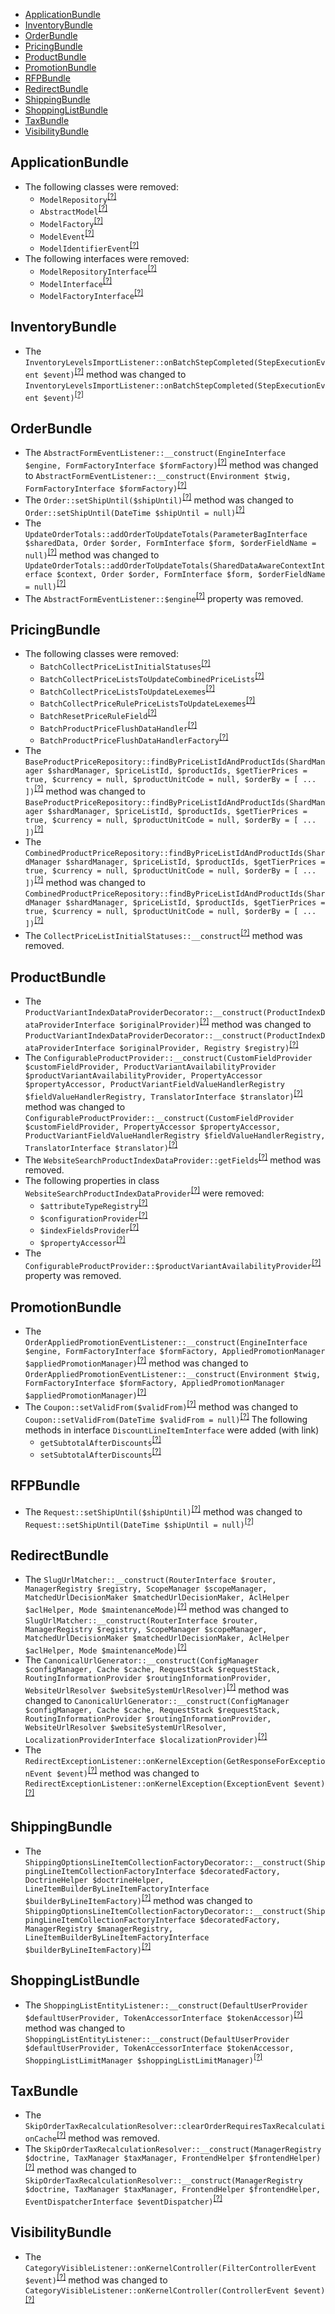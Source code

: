 - [ApplicationBundle](#applicationbundle)
- [InventoryBundle](#inventorybundle)
- [OrderBundle](#orderbundle)
- [PricingBundle](#pricingbundle)
- [ProductBundle](#productbundle)
- [PromotionBundle](#promotionbundle)
- [RFPBundle](#rfpbundle)
- [RedirectBundle](#redirectbundle)
- [ShippingBundle](#shippingbundle)
- [ShoppingListBundle](#shoppinglistbundle)
- [TaxBundle](#taxbundle)
- [VisibilityBundle](#visibilitybundle)

ApplicationBundle
-----------------
* The following classes were removed:
   - `ModelRepository`<sup>[[?]](https://github.com/oroinc/orocommerce/tree/5.0.0-alpha.2/src/Oro/Bundle/ApplicationBundle/Repository/ModelRepository.php#L14 "Oro\Bundle\ApplicationBundle\Repository\ModelRepository")</sup>
   - `AbstractModel`<sup>[[?]](https://github.com/oroinc/orocommerce/tree/5.0.0-alpha.2/src/Oro/Bundle/ApplicationBundle/Model/AbstractModel.php#L8 "Oro\Bundle\ApplicationBundle\Model\AbstractModel")</sup>
   - `ModelFactory`<sup>[[?]](https://github.com/oroinc/orocommerce/tree/5.0.0-alpha.2/src/Oro/Bundle/ApplicationBundle/Factory/ModelFactory.php#L5 "Oro\Bundle\ApplicationBundle\Factory\ModelFactory")</sup>
   - `ModelEvent`<sup>[[?]](https://github.com/oroinc/orocommerce/tree/5.0.0-alpha.2/src/Oro/Bundle/ApplicationBundle/Event/ModelEvent.php#L8 "Oro\Bundle\ApplicationBundle\Event\ModelEvent")</sup>
   - `ModelIdentifierEvent`<sup>[[?]](https://github.com/oroinc/orocommerce/tree/5.0.0-alpha.2/src/Oro/Bundle/ApplicationBundle/Event/ModelIdentifierEvent.php#L7 "Oro\Bundle\ApplicationBundle\Event\ModelIdentifierEvent")</sup>
* The following interfaces were removed:
   - `ModelRepositoryInterface`<sup>[[?]](https://github.com/oroinc/orocommerce/tree/5.0.0-alpha.2/src/Oro/Bundle/ApplicationBundle/Repository/ModelRepositoryInterface.php#L11 "Oro\Bundle\ApplicationBundle\Repository\ModelRepositoryInterface")</sup>
   - `ModelInterface`<sup>[[?]](https://github.com/oroinc/orocommerce/tree/5.0.0-alpha.2/src/Oro/Bundle/ApplicationBundle/Model/ModelInterface.php#L9 "Oro\Bundle\ApplicationBundle\Model\ModelInterface")</sup>
   - `ModelFactoryInterface`<sup>[[?]](https://github.com/oroinc/orocommerce/tree/5.0.0-alpha.2/src/Oro/Bundle/ApplicationBundle/Factory/ModelFactoryInterface.php#L10 "Oro\Bundle\ApplicationBundle\Factory\ModelFactoryInterface")</sup>

InventoryBundle
---------------
* The `InventoryLevelsImportListener::onBatchStepCompleted(StepExecutionEvent $event)`<sup>[[?]](https://github.com/oroinc/orocommerce/tree/5.0.0-alpha.2/src/Oro/Bundle/InventoryBundle/EventListener/InventoryLevelsImportListener.php#L31 "Oro\Bundle\InventoryBundle\EventListener\InventoryLevelsImportListener")</sup> method was changed to `InventoryLevelsImportListener::onBatchStepCompleted(StepExecutionEvent $event)`<sup>[[?]](https://github.com/oroinc/orocommerce/tree/5.0.0-beta.1/src/Oro/Bundle/InventoryBundle/EventListener/InventoryLevelsImportListener.php#L30 "Oro\Bundle\InventoryBundle\EventListener\InventoryLevelsImportListener")</sup>

OrderBundle
-----------
* The `AbstractFormEventListener::__construct(EngineInterface $engine, FormFactoryInterface $formFactory)`<sup>[[?]](https://github.com/oroinc/orocommerce/tree/5.0.0-alpha.2/src/Oro/Bundle/OrderBundle/EventListener/Order/AbstractFormEventListener.php#L27 "Oro\Bundle\OrderBundle\EventListener\Order\AbstractFormEventListener")</sup> method was changed to `AbstractFormEventListener::__construct(Environment $twig, FormFactoryInterface $formFactory)`<sup>[[?]](https://github.com/oroinc/orocommerce/tree/5.0.0-beta.1/src/Oro/Bundle/OrderBundle/EventListener/Order/AbstractFormEventListener.php#L23 "Oro\Bundle\OrderBundle\EventListener\Order\AbstractFormEventListener")</sup>
* The `Order::setShipUntil($shipUntil)`<sup>[[?]](https://github.com/oroinc/orocommerce/tree/5.0.0-alpha.2/src/Oro/Bundle/OrderBundle/Entity/Order.php#L682 "Oro\Bundle\OrderBundle\Entity\Order")</sup> method was changed to `Order::setShipUntil(DateTime $shipUntil = null)`<sup>[[?]](https://github.com/oroinc/orocommerce/tree/5.0.0-beta.1/src/Oro/Bundle/OrderBundle/Entity/Order.php#L680 "Oro\Bundle\OrderBundle\Entity\Order")</sup>
* The `UpdateOrderTotals::addOrderToUpdateTotals(ParameterBagInterface $sharedData, Order $order, FormInterface $form, $orderFieldName = null)`<sup>[[?]](https://github.com/oroinc/orocommerce/tree/5.0.0-alpha.2/src/Oro/Bundle/OrderBundle/Api/Processor/UpdateOrderTotals.php#L49 "Oro\Bundle\OrderBundle\Api\Processor\UpdateOrderTotals")</sup> method was changed to `UpdateOrderTotals::addOrderToUpdateTotals(SharedDataAwareContextInterface $context, Order $order, FormInterface $form, $orderFieldName = null)`<sup>[[?]](https://github.com/oroinc/orocommerce/tree/5.0.0-beta.1/src/Oro/Bundle/OrderBundle/Api/Processor/UpdateOrderTotals.php#L37 "Oro\Bundle\OrderBundle\Api\Processor\UpdateOrderTotals")</sup>
* The `AbstractFormEventListener::$engine`<sup>[[?]](https://github.com/oroinc/orocommerce/tree/5.0.0-alpha.2/src/Oro/Bundle/OrderBundle/EventListener/Order/AbstractFormEventListener.php#L18 "Oro\Bundle\OrderBundle\EventListener\Order\AbstractFormEventListener::$engine")</sup> property was removed.

PricingBundle
-------------
* The following classes were removed:
   - `BatchCollectPriceListInitialStatuses`<sup>[[?]](https://github.com/oroinc/orocommerce/tree/5.0.0-alpha.2/src/Oro/Bundle/PricingBundle/Api/Processor/BatchCollectPriceListInitialStatuses.php#L14 "Oro\Bundle\PricingBundle\Api\Processor\BatchCollectPriceListInitialStatuses")</sup>
   - `BatchCollectPriceListsToUpdateCombinedPriceLists`<sup>[[?]](https://github.com/oroinc/orocommerce/tree/5.0.0-alpha.2/src/Oro/Bundle/PricingBundle/Api/Processor/BatchCollectPriceListsToUpdateCombinedPriceLists.php#L13 "Oro\Bundle\PricingBundle\Api\Processor\BatchCollectPriceListsToUpdateCombinedPriceLists")</sup>
   - `BatchCollectPriceListsToUpdateLexemes`<sup>[[?]](https://github.com/oroinc/orocommerce/tree/5.0.0-alpha.2/src/Oro/Bundle/PricingBundle/Api/Processor/BatchCollectPriceListsToUpdateLexemes.php#L13 "Oro\Bundle\PricingBundle\Api\Processor\BatchCollectPriceListsToUpdateLexemes")</sup>
   - `BatchCollectPriceRulePriceListsToUpdateLexemes`<sup>[[?]](https://github.com/oroinc/orocommerce/tree/5.0.0-alpha.2/src/Oro/Bundle/PricingBundle/Api/Processor/BatchCollectPriceRulePriceListsToUpdateLexemes.php#L13 "Oro\Bundle\PricingBundle\Api\Processor\BatchCollectPriceRulePriceListsToUpdateLexemes")</sup>
   - `BatchResetPriceRuleField`<sup>[[?]](https://github.com/oroinc/orocommerce/tree/5.0.0-alpha.2/src/Oro/Bundle/PricingBundle/Api/Processor/ProductPrice/BatchResetPriceRuleField.php#L15 "Oro\Bundle\PricingBundle\Api\Processor\ProductPrice\BatchResetPriceRuleField")</sup>
   - `BatchProductPriceFlushDataHandler`<sup>[[?]](https://github.com/oroinc/orocommerce/tree/5.0.0-alpha.2/src/Oro/Bundle/PricingBundle/Api/Handler/BatchProductPriceFlushDataHandler.php#L11 "Oro\Bundle\PricingBundle\Api\Handler\BatchProductPriceFlushDataHandler")</sup>
   - `BatchProductPriceFlushDataHandlerFactory`<sup>[[?]](https://github.com/oroinc/orocommerce/tree/5.0.0-alpha.2/src/Oro/Bundle/PricingBundle/Api/Handler/BatchProductPriceFlushDataHandlerFactory.php#L12 "Oro\Bundle\PricingBundle\Api\Handler\BatchProductPriceFlushDataHandlerFactory")</sup>
* The `BaseProductPriceRepository::findByPriceListIdAndProductIds(ShardManager $shardManager, $priceListId, $productIds, $getTierPrices = true, $currency = null, $productUnitCode = null, $orderBy = [ ... ])`<sup>[[?]](https://github.com/oroinc/orocommerce/tree/5.0.0-alpha.2/src/Oro/Bundle/PricingBundle/Entity/Repository/BaseProductPriceRepository.php#L195 "Oro\Bundle\PricingBundle\Entity\Repository\BaseProductPriceRepository")</sup> method was changed to `BaseProductPriceRepository::findByPriceListIdAndProductIds(ShardManager $shardManager, $priceListId, $productIds, $getTierPrices = true, $currency = null, $productUnitCode = null, $orderBy = [ ... ])`<sup>[[?]](https://github.com/oroinc/orocommerce/tree/5.0.0-beta.1/src/Oro/Bundle/PricingBundle/Entity/Repository/BaseProductPriceRepository.php#L185 "Oro\Bundle\PricingBundle\Entity\Repository\BaseProductPriceRepository")</sup>
* The `CombinedProductPriceRepository::findByPriceListIdAndProductIds(ShardManager $shardManager, $priceListId, $productIds, $getTierPrices = true, $currency = null, $productUnitCode = null, $orderBy = [ ... ])`<sup>[[?]](https://github.com/oroinc/orocommerce/tree/5.0.0-alpha.2/src/Oro/Bundle/PricingBundle/Entity/Repository/CombinedProductPriceRepository.php#L351 "Oro\Bundle\PricingBundle\Entity\Repository\CombinedProductPriceRepository")</sup> method was changed to `CombinedProductPriceRepository::findByPriceListIdAndProductIds(ShardManager $shardManager, $priceListId, $productIds, $getTierPrices = true, $currency = null, $productUnitCode = null, $orderBy = [ ... ])`<sup>[[?]](https://github.com/oroinc/orocommerce/tree/5.0.0-beta.1/src/Oro/Bundle/PricingBundle/Entity/Repository/CombinedProductPriceRepository.php#L332 "Oro\Bundle\PricingBundle\Entity\Repository\CombinedProductPriceRepository")</sup>
* The `CollectPriceListInitialStatuses::__construct`<sup>[[?]](https://github.com/oroinc/orocommerce/tree/5.0.0-alpha.2/src/Oro/Bundle/PricingBundle/Api/Processor/CollectPriceListInitialStatuses.php#L22 "Oro\Bundle\PricingBundle\Api\Processor\CollectPriceListInitialStatuses::__construct")</sup> method was removed.

ProductBundle
-------------
* The `ProductVariantIndexDataProviderDecorator::__construct(ProductIndexDataProviderInterface $originalProvider)`<sup>[[?]](https://github.com/oroinc/orocommerce/tree/5.0.0-alpha.2/src/Oro/Bundle/ProductBundle/Search/ProductVariantIndexDataProviderDecorator.php#L21 "Oro\Bundle\ProductBundle\Search\ProductVariantIndexDataProviderDecorator")</sup> method was changed to `ProductVariantIndexDataProviderDecorator::__construct(ProductIndexDataProviderInterface $originalProvider, Registry $registry)`<sup>[[?]](https://github.com/oroinc/orocommerce/tree/5.0.0-beta.1/src/Oro/Bundle/ProductBundle/Search/ProductVariantIndexDataProviderDecorator.php#L17 "Oro\Bundle\ProductBundle\Search\ProductVariantIndexDataProviderDecorator")</sup>
* The `ConfigurableProductProvider::__construct(CustomFieldProvider $customFieldProvider, ProductVariantAvailabilityProvider $productVariantAvailabilityProvider, PropertyAccessor $propertyAccessor, ProductVariantFieldValueHandlerRegistry $fieldValueHandlerRegistry, TranslatorInterface $translator)`<sup>[[?]](https://github.com/oroinc/orocommerce/tree/5.0.0-alpha.2/src/Oro/Bundle/ProductBundle/Layout/DataProvider/ConfigurableProductProvider.php#L46 "Oro\Bundle\ProductBundle\Layout\DataProvider\ConfigurableProductProvider")</sup> method was changed to `ConfigurableProductProvider::__construct(CustomFieldProvider $customFieldProvider, PropertyAccessor $propertyAccessor, ProductVariantFieldValueHandlerRegistry $fieldValueHandlerRegistry, TranslatorInterface $translator)`<sup>[[?]](https://github.com/oroinc/orocommerce/tree/5.0.0-beta.1/src/Oro/Bundle/ProductBundle/Layout/DataProvider/ConfigurableProductProvider.php#L35 "Oro\Bundle\ProductBundle\Layout\DataProvider\ConfigurableProductProvider")</sup>
* The `WebsiteSearchProductIndexDataProvider::getFields`<sup>[[?]](https://github.com/oroinc/orocommerce/tree/5.0.0-alpha.2/src/Oro/Bundle/ProductBundle/Search/WebsiteSearchProductIndexDataProvider.php#L93 "Oro\Bundle\ProductBundle\Search\WebsiteSearchProductIndexDataProvider::getFields")</sup> method was removed.
* The following properties in class `WebsiteSearchProductIndexDataProvider`<sup>[[?]](https://github.com/oroinc/orocommerce/tree/5.0.0-alpha.2/src/Oro/Bundle/ProductBundle/Search/WebsiteSearchProductIndexDataProvider.php#L22 "Oro\Bundle\ProductBundle\Search\WebsiteSearchProductIndexDataProvider")</sup> were removed:
   - `$attributeTypeRegistry`<sup>[[?]](https://github.com/oroinc/orocommerce/tree/5.0.0-alpha.2/src/Oro/Bundle/ProductBundle/Search/WebsiteSearchProductIndexDataProvider.php#L22 "Oro\Bundle\ProductBundle\Search\WebsiteSearchProductIndexDataProvider::$attributeTypeRegistry")</sup>
   - `$configurationProvider`<sup>[[?]](https://github.com/oroinc/orocommerce/tree/5.0.0-alpha.2/src/Oro/Bundle/ProductBundle/Search/WebsiteSearchProductIndexDataProvider.php#L25 "Oro\Bundle\ProductBundle\Search\WebsiteSearchProductIndexDataProvider::$configurationProvider")</sup>
   - `$indexFieldsProvider`<sup>[[?]](https://github.com/oroinc/orocommerce/tree/5.0.0-alpha.2/src/Oro/Bundle/ProductBundle/Search/WebsiteSearchProductIndexDataProvider.php#L28 "Oro\Bundle\ProductBundle\Search\WebsiteSearchProductIndexDataProvider::$indexFieldsProvider")</sup>
   - `$propertyAccessor`<sup>[[?]](https://github.com/oroinc/orocommerce/tree/5.0.0-alpha.2/src/Oro/Bundle/ProductBundle/Search/WebsiteSearchProductIndexDataProvider.php#L31 "Oro\Bundle\ProductBundle\Search\WebsiteSearchProductIndexDataProvider::$propertyAccessor")</sup>
* The `ConfigurableProductProvider::$productVariantAvailabilityProvider`<sup>[[?]](https://github.com/oroinc/orocommerce/tree/5.0.0-alpha.2/src/Oro/Bundle/ProductBundle/Layout/DataProvider/ConfigurableProductProvider.php#L22 "Oro\Bundle\ProductBundle\Layout\DataProvider\ConfigurableProductProvider::$productVariantAvailabilityProvider")</sup> property was removed.

PromotionBundle
---------------
* The `OrderAppliedPromotionEventListener::__construct(EngineInterface $engine, FormFactoryInterface $formFactory, AppliedPromotionManager $appliedPromotionManager)`<sup>[[?]](https://github.com/oroinc/orocommerce/tree/5.0.0-alpha.2/src/Oro/Bundle/PromotionBundle/EventListener/OrderAppliedPromotionEventListener.php#L26 "Oro\Bundle\PromotionBundle\EventListener\OrderAppliedPromotionEventListener")</sup> method was changed to `OrderAppliedPromotionEventListener::__construct(Environment $twig, FormFactoryInterface $formFactory, AppliedPromotionManager $appliedPromotionManager)`<sup>[[?]](https://github.com/oroinc/orocommerce/tree/5.0.0-beta.1/src/Oro/Bundle/PromotionBundle/EventListener/OrderAppliedPromotionEventListener.php#L21 "Oro\Bundle\PromotionBundle\EventListener\OrderAppliedPromotionEventListener")</sup>
* The `Coupon::setValidFrom($validFrom)`<sup>[[?]](https://github.com/oroinc/orocommerce/tree/5.0.0-alpha.2/src/Oro/Bundle/PromotionBundle/Entity/Coupon.php#L387 "Oro\Bundle\PromotionBundle\Entity\Coupon")</sup> method was changed to `Coupon::setValidFrom(DateTime $validFrom = null)`<sup>[[?]](https://github.com/oroinc/orocommerce/tree/5.0.0-beta.1/src/Oro/Bundle/PromotionBundle/Entity/Coupon.php#L381 "Oro\Bundle\PromotionBundle\Entity\Coupon")</sup>
The following methods in interface `DiscountLineItemInterface` were added (with link)
   - `getSubtotalAfterDiscounts`<sup>[[?]](https://github.com/oroinc/orocommerce/tree/5.0.0-beta.1/src/Oro/Bundle/PromotionBundle/Discount/DiscountLineItemInterface.php#L71 "Oro\Bundle\PromotionBundle\Discount\DiscountLineItemInterface::getSubtotalAfterDiscounts")</sup>
   - `setSubtotalAfterDiscounts`<sup>[[?]](https://github.com/oroinc/orocommerce/tree/5.0.0-beta.1/src/Oro/Bundle/PromotionBundle/Discount/DiscountLineItemInterface.php#L77 "Oro\Bundle\PromotionBundle\Discount\DiscountLineItemInterface::setSubtotalAfterDiscounts")</sup>

RFPBundle
---------
* The `Request::setShipUntil($shipUntil)`<sup>[[?]](https://github.com/oroinc/orocommerce/tree/5.0.0-alpha.2/src/Oro/Bundle/RFPBundle/Entity/Request.php#L576 "Oro\Bundle\RFPBundle\Entity\Request")</sup> method was changed to `Request::setShipUntil(DateTime $shipUntil = null)`<sup>[[?]](https://github.com/oroinc/orocommerce/tree/5.0.0-beta.1/src/Oro/Bundle/RFPBundle/Entity/Request.php#L576 "Oro\Bundle\RFPBundle\Entity\Request")</sup>

RedirectBundle
--------------
* The `SlugUrlMatcher::__construct(RouterInterface $router, ManagerRegistry $registry, ScopeManager $scopeManager, MatchedUrlDecisionMaker $matchedUrlDecisionMaker, AclHelper $aclHelper, Mode $maintenanceMode)`<sup>[[?]](https://github.com/oroinc/orocommerce/tree/5.0.0-alpha.2/src/Oro/Bundle/RedirectBundle/Routing/SlugUrlMatcher.php#L90 "Oro\Bundle\RedirectBundle\Routing\SlugUrlMatcher")</sup> method was changed to `SlugUrlMatcher::__construct(RouterInterface $router, ManagerRegistry $registry, ScopeManager $scopeManager, MatchedUrlDecisionMaker $matchedUrlDecisionMaker, AclHelper $aclHelper, Mode $maintenanceMode)`<sup>[[?]](https://github.com/oroinc/orocommerce/tree/5.0.0-beta.1/src/Oro/Bundle/RedirectBundle/Routing/SlugUrlMatcher.php#L82 "Oro\Bundle\RedirectBundle\Routing\SlugUrlMatcher")</sup>
* The `CanonicalUrlGenerator::__construct(ConfigManager $configManager, Cache $cache, RequestStack $requestStack, RoutingInformationProvider $routingInformationProvider, WebsiteUrlResolver $websiteSystemUrlResolver)`<sup>[[?]](https://github.com/oroinc/orocommerce/tree/5.0.0-alpha.2/src/Oro/Bundle/RedirectBundle/Generator/CanonicalUrlGenerator.php#L55 "Oro\Bundle\RedirectBundle\Generator\CanonicalUrlGenerator")</sup> method was changed to `CanonicalUrlGenerator::__construct(ConfigManager $configManager, Cache $cache, RequestStack $requestStack, RoutingInformationProvider $routingInformationProvider, WebsiteUrlResolver $websiteSystemUrlResolver, LocalizationProviderInterface $localizationProvider)`<sup>[[?]](https://github.com/oroinc/orocommerce/tree/5.0.0-beta.1/src/Oro/Bundle/RedirectBundle/Generator/CanonicalUrlGenerator.php#L54 "Oro\Bundle\RedirectBundle\Generator\CanonicalUrlGenerator")</sup>
* The `RedirectExceptionListener::onKernelException(GetResponseForExceptionEvent $event)`<sup>[[?]](https://github.com/oroinc/orocommerce/tree/5.0.0-alpha.2/src/Oro/Bundle/RedirectBundle/EventListener/RedirectExceptionListener.php#L38 "Oro\Bundle\RedirectBundle\EventListener\RedirectExceptionListener")</sup> method was changed to `RedirectExceptionListener::onKernelException(ExceptionEvent $event)`<sup>[[?]](https://github.com/oroinc/orocommerce/tree/5.0.0-beta.1/src/Oro/Bundle/RedirectBundle/EventListener/RedirectExceptionListener.php#L29 "Oro\Bundle\RedirectBundle\EventListener\RedirectExceptionListener")</sup>

ShippingBundle
--------------
* The `ShippingOptionsLineItemCollectionFactoryDecorator::__construct(ShippingLineItemCollectionFactoryInterface $decoratedFactory, DoctrineHelper $doctrineHelper, LineItemBuilderByLineItemFactoryInterface $builderByLineItemFactory)`<sup>[[?]](https://github.com/oroinc/orocommerce/tree/5.0.0-alpha.2/src/Oro/Bundle/ShippingBundle/Context/LineItem/Collection/ShippingOptions/Factory/ShippingOptionsLineItemCollectionFactoryDecorator.php#L43 "Oro\Bundle\ShippingBundle\Context\LineItem\Collection\ShippingOptions\Factory\ShippingOptionsLineItemCollectionFactoryDecorator")</sup> method was changed to `ShippingOptionsLineItemCollectionFactoryDecorator::__construct(ShippingLineItemCollectionFactoryInterface $decoratedFactory, ManagerRegistry $managerRegistry, LineItemBuilderByLineItemFactoryInterface $builderByLineItemFactory)`<sup>[[?]](https://github.com/oroinc/orocommerce/tree/5.0.0-beta.1/src/Oro/Bundle/ShippingBundle/Context/LineItem/Collection/ShippingOptions/Factory/ShippingOptionsLineItemCollectionFactoryDecorator.php#L34 "Oro\Bundle\ShippingBundle\Context\LineItem\Collection\ShippingOptions\Factory\ShippingOptionsLineItemCollectionFactoryDecorator")</sup>

ShoppingListBundle
------------------
* The `ShoppingListEntityListener::__construct(DefaultUserProvider $defaultUserProvider, TokenAccessorInterface $tokenAccessor)`<sup>[[?]](https://github.com/oroinc/orocommerce/tree/5.0.0-alpha.2/src/Oro/Bundle/ShoppingListBundle/Entity/EntityListener/ShoppingListEntityListener.php#L24 "Oro\Bundle\ShoppingListBundle\Entity\EntityListener\ShoppingListEntityListener")</sup> method was changed to `ShoppingListEntityListener::__construct(DefaultUserProvider $defaultUserProvider, TokenAccessorInterface $tokenAccessor, ShoppingListLimitManager $shoppingListLimitManager)`<sup>[[?]](https://github.com/oroinc/orocommerce/tree/5.0.0-beta.1/src/Oro/Bundle/ShoppingListBundle/Entity/EntityListener/ShoppingListEntityListener.php#L28 "Oro\Bundle\ShoppingListBundle\Entity\EntityListener\ShoppingListEntityListener")</sup>

TaxBundle
---------
* The `SkipOrderTaxRecalculationResolver::clearOrderRequiresTaxRecalculationCache`<sup>[[?]](https://github.com/oroinc/orocommerce/tree/5.0.0-alpha.2/src/Oro/Bundle/TaxBundle/OrderTax/Resolver/SkipOrderTaxRecalculationResolver.php#L178 "Oro\Bundle\TaxBundle\OrderTax\Resolver\SkipOrderTaxRecalculationResolver::clearOrderRequiresTaxRecalculationCache")</sup> method was removed.
* The `SkipOrderTaxRecalculationResolver::__construct(ManagerRegistry $doctrine, TaxManager $taxManager, FrontendHelper $frontendHelper)`<sup>[[?]](https://github.com/oroinc/orocommerce/tree/5.0.0-alpha.2/src/Oro/Bundle/TaxBundle/OrderTax/Resolver/SkipOrderTaxRecalculationResolver.php#L44 "Oro\Bundle\TaxBundle\OrderTax\Resolver\SkipOrderTaxRecalculationResolver")</sup> method was changed to `SkipOrderTaxRecalculationResolver::__construct(ManagerRegistry $doctrine, TaxManager $taxManager, FrontendHelper $frontendHelper, EventDispatcherInterface $eventDispatcher)`<sup>[[?]](https://github.com/oroinc/orocommerce/tree/5.0.0-beta.1/src/Oro/Bundle/TaxBundle/OrderTax/Resolver/SkipOrderTaxRecalculationResolver.php#L32 "Oro\Bundle\TaxBundle\OrderTax\Resolver\SkipOrderTaxRecalculationResolver")</sup>

VisibilityBundle
----------------
* The `CategoryVisibleListener::onKernelController(FilterControllerEvent $event)`<sup>[[?]](https://github.com/oroinc/orocommerce/tree/5.0.0-alpha.2/src/Oro/Bundle/VisibilityBundle/EventListener/CategoryVisibleListener.php#L66 "Oro\Bundle\VisibilityBundle\EventListener\CategoryVisibleListener")</sup> method was changed to `CategoryVisibleListener::onKernelController(ControllerEvent $event)`<sup>[[?]](https://github.com/oroinc/orocommerce/tree/5.0.0-beta.1/src/Oro/Bundle/VisibilityBundle/EventListener/CategoryVisibleListener.php#L59 "Oro\Bundle\VisibilityBundle\EventListener\CategoryVisibleListener")</sup>


